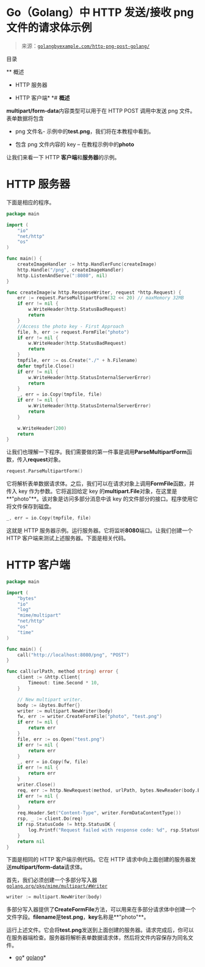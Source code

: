 <!--yml

类别：未分类

日期：2024-10-13 06:32:48

-->

# Go（Golang）中 HTTP 发送/接收 png 文件的请求体示例

> 来源：[`golangbyexample.com/http-png-post-golang/`](https://golangbyexample.com/http-png-post-golang/)

目录

**   概述

+   HTTP 服务器

+   HTTP 客户端*  *# **概述**

**multipart/form-data**内容类型可以用于在 HTTP POST 调用中发送 png 文件。表单数据将包含

+   png 文件名- 示例中的**test.png**，我们将在本教程中看到。

+   包含 png 文件内容的 key – 在教程示例中的**photo**

让我们来看一下 HTTP **客户端**和**服务器**的示例。

# **HTTP 服务器**

下面是相应的程序。

```go
package main

import (
	"io"
	"net/http"
	"os"
)

func main() {
	createImageHandler := http.HandlerFunc(createImage)
	http.Handle("/png", createImageHandler)
	http.ListenAndServe(":8080", nil)
}

func createImage(w http.ResponseWriter, request *http.Request) {
	err := request.ParseMultipartForm(32 << 20) // maxMemory 32MB
	if err != nil {
		w.WriteHeader(http.StatusBadRequest)
		return
	}
	//Access the photo key - First Approach
	file, h, err := request.FormFile("photo")
	if err != nil {
		w.WriteHeader(http.StatusBadRequest)
		return
	}
	tmpfile, err := os.Create("./" + h.Filename)
	defer tmpfile.Close()
	if err != nil {
		w.WriteHeader(http.StatusInternalServerError)
		return
	}
	_, err = io.Copy(tmpfile, file)
	if err != nil {
		w.WriteHeader(http.StatusInternalServerError)
		return
	}

	w.WriteHeader(200)
	return
}
```

让我们也理解一下程序。我们需要做的第一件事是调用**ParseMultipartForm**函数，传入**request**对象。

```go
request.ParseMultipartForm()
```

它将解析表单数据请求体。之后，我们可以在请求对象上调用**FormFile**函数，并传入 key 作为参数。它将返回给定 key 的**multipart.File**对象，在这里是**"photo"**。该对象是访问多部分消息中该 key 的文件部分的接口。程序使用它将文件保存到磁盘。

```go
_, err = io.Copy(tmpfile, file)
```

这就是 HTTP 服务器示例。运行服务器。它将监听**8080**端口。让我们创建一个 HTTP 客户端来测试上述服务器。下面是相关代码。

# **HTTP 客户端**

```go
package main

import (
	"bytes"
	"io"
	"log"
	"mime/multipart"
	"net/http"
	"os"
	"time"
)

func main() {
	call("http://localhost:8080/png", "POST")
}

func call(urlPath, method string) error {
	client := &http.Client{
		Timeout: time.Second * 10,
	}

	// New multipart writer.
	body := &bytes.Buffer{}
	writer := multipart.NewWriter(body)
	fw, err := writer.CreateFormFile("photo", "test.png")
	if err != nil {
		return err
	}
	file, err := os.Open("test.png")
	if err != nil {
		return err
	}
	_, err = io.Copy(fw, file)
	if err != nil {
		return err
	}
	writer.Close()
	req, err := http.NewRequest(method, urlPath, bytes.NewReader(body.Bytes()))
	if err != nil {
		return err
	}
	req.Header.Set("Content-Type", writer.FormDataContentType())
	rsp, _ := client.Do(req)
	if rsp.StatusCode != http.StatusOK {
		log.Printf("Request failed with response code: %d", rsp.StatusCode)
	}
	return nil
}
```

下面是相同的 HTTP 客户端示例代码。它在 HTTP 请求中向上面创建的服务器发送**multipart/form-data**请求体。

首先，我们必须创建一个多部分写入器 [`golang.org/pkg/mime/multipart/#Writer`](https://golang.org/pkg/mime/multipart/#Writer)

```go
writer := multipart.NewWriter(body)
```

多部分写入器提供了**CreateFormFile**方法，可以用来在多部分请求体中创建一个文件字段。**filename**是**test.png**，**key**名称是**"photo"**。

运行上述文件。它会将**test.png**发送到上面创建的服务器。请求完成后，你可以在服务器端检查。服务器将解析表单数据请求体，然后将文件内容保存为同名文件。

+   [go](https://golangbyexample.com/tag/go/)*   [golang](https://golangbyexample.com/tag/golang/)*
